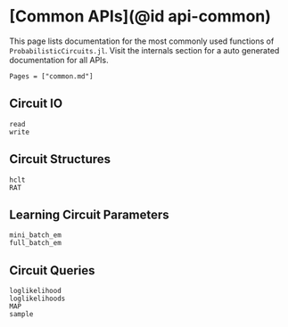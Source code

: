 # [Common APIs](@id api-common)

This page lists documentation for the most commonly used functions of `ProbabilisticCircuits.jl`. Visit the internals section for a auto generated documentation for all APIs.

```@contents
Pages = ["common.md"]
```

## Circuit IO

```@docs
read
write
```

## Circuit Structures

```@docs
hclt
RAT
```

## Learning Circuit Parameters

```@docs
mini_batch_em
full_batch_em
```

## Circuit Queries

```@docs
loglikelihood
loglikelihoods
MAP
sample
```